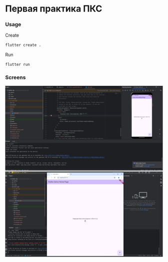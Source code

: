# Первая практика ПКС

### Usage

Create

```bash
flutter create .
```

Run

```bash
flutter run
```

### Screens

<img src = "/-static/скрин1.png"/>
<img src = "/-static/скрин2.png"/>
